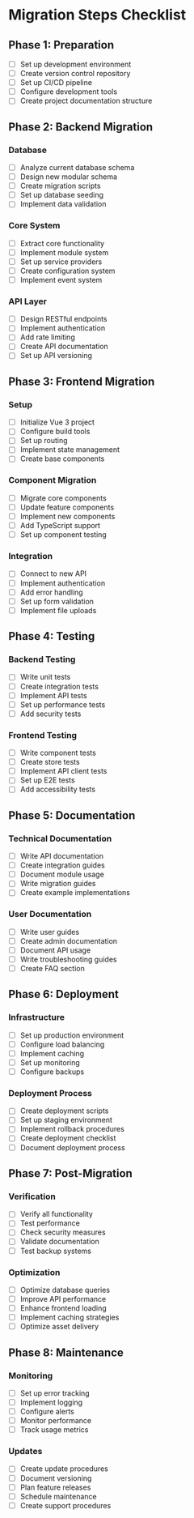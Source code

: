 # Migration Steps Checklist

## Phase 1: Preparation
- [ ] Set up development environment
- [ ] Create version control repository
- [ ] Set up CI/CD pipeline
- [ ] Configure development tools
- [ ] Create project documentation structure

## Phase 2: Backend Migration
### Database
- [ ] Analyze current database schema
- [ ] Design new modular schema
- [ ] Create migration scripts
- [ ] Set up database seeding
- [ ] Implement data validation

### Core System
- [ ] Extract core functionality
- [ ] Implement module system
- [ ] Set up service providers
- [ ] Create configuration system
- [ ] Implement event system

### API Layer
- [ ] Design RESTful endpoints
- [ ] Implement authentication
- [ ] Add rate limiting
- [ ] Create API documentation
- [ ] Set up API versioning

## Phase 3: Frontend Migration
### Setup
- [ ] Initialize Vue 3 project
- [ ] Configure build tools
- [ ] Set up routing
- [ ] Implement state management
- [ ] Create base components

### Component Migration
- [ ] Migrate core components
- [ ] Update feature components
- [ ] Implement new components
- [ ] Add TypeScript support
- [ ] Set up component testing

### Integration
- [ ] Connect to new API
- [ ] Implement authentication
- [ ] Add error handling
- [ ] Set up form validation
- [ ] Implement file uploads

## Phase 4: Testing
### Backend Testing
- [ ] Write unit tests
- [ ] Create integration tests
- [ ] Implement API tests
- [ ] Set up performance tests
- [ ] Add security tests

### Frontend Testing
- [ ] Write component tests
- [ ] Create store tests
- [ ] Implement API client tests
- [ ] Set up E2E tests
- [ ] Add accessibility tests

## Phase 5: Documentation
### Technical Documentation
- [ ] Write API documentation
- [ ] Create integration guides
- [ ] Document module usage
- [ ] Write migration guides
- [ ] Create example implementations

### User Documentation
- [ ] Write user guides
- [ ] Create admin documentation
- [ ] Document API usage
- [ ] Write troubleshooting guides
- [ ] Create FAQ section

## Phase 6: Deployment
### Infrastructure
- [ ] Set up production environment
- [ ] Configure load balancing
- [ ] Implement caching
- [ ] Set up monitoring
- [ ] Configure backups

### Deployment Process
- [ ] Create deployment scripts
- [ ] Set up staging environment
- [ ] Implement rollback procedures
- [ ] Create deployment checklist
- [ ] Document deployment process

## Phase 7: Post-Migration
### Verification
- [ ] Verify all functionality
- [ ] Test performance
- [ ] Check security measures
- [ ] Validate documentation
- [ ] Test backup systems

### Optimization
- [ ] Optimize database queries
- [ ] Improve API performance
- [ ] Enhance frontend loading
- [ ] Implement caching strategies
- [ ] Optimize asset delivery

## Phase 8: Maintenance
### Monitoring
- [ ] Set up error tracking
- [ ] Implement logging
- [ ] Configure alerts
- [ ] Monitor performance
- [ ] Track usage metrics

### Updates
- [ ] Create update procedures
- [ ] Document versioning
- [ ] Plan feature releases
- [ ] Schedule maintenance
- [ ] Create support procedures 